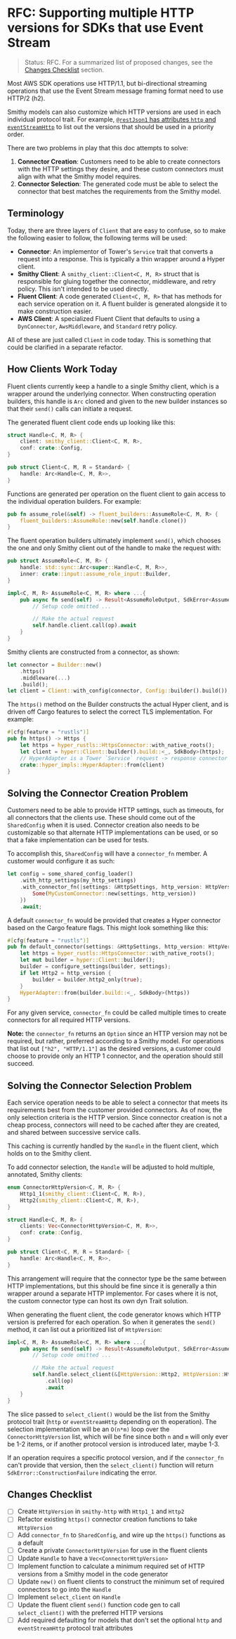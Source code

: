 RFC: Supporting multiple HTTP versions for SDKs that use Event Stream
=====================================================================

> Status: RFC. For a summarized list of proposed changes, see the [Changes Checklist](#changes-checklist) section.

Most AWS SDK operations use HTTP/1.1, but bi-directional streaming operations that use the Event Stream
message framing format need to use HTTP/2 (h2).

Smithy models can also customize which HTTP versions are used in each individual protocol trait.
For example,
[`@restJson1` has attributes `http` and `eventStreamHttp`](https://awslabs.github.io/smithy/1.0/spec/aws/aws-restjson1-protocol.html#aws-protocols-restjson1-trait)
to list out the versions that should be used in a priority order.

There are two problems in play that this doc attempts to solve:
1. **Connector Creation**: Customers need to be able to create connectors with the HTTP settings they desire,
   and these custom connectors must align with what the Smithy model requires.
2. **Connector Selection**: The generated code must be able to select the connector that best matches the requirements
   from the Smithy model.

Terminology
-----------

Today, there are three layers of `Client` that are easy to confuse, so to make the following easier to follow,
the following terms will be used:

- **Connector**: An implementor of Tower's `Service` trait that converts a request into a response. This is typically
  a thin wrapper around a Hyper client.
- **Smithy Client**: A `smithy_client::Client<C, M, R>` struct that is responsible for gluing together
  the connector, middleware, and retry policy. This isn't intended to be used directly.
- **Fluent Client**: A code generated `Client<C, M, R>` that has methods for each service operation on it.
  A fluent builder is generated alongside it to make construction easier.
- **AWS Client**: A specialized Fluent Client that defaults to using a `DynConnector`, `AwsMiddleware`,
  and `Standard` retry policy.

All of these are just called `Client` in code today. This is something that could be clarified in a separate refactor.

How Clients Work Today
----------------------

Fluent clients currently keep a handle to a single Smithy client, which is a wrapper
around the underlying connector. When constructing operation builders, this handle is `Arc` cloned and
given to the new builder instances so that their `send()` calls can initiate a request.

The generated fluent client code ends up looking like this:
```rust
struct Handle<C, M, R> {
    client: smithy_client::Client<C, M, R>,
    conf: crate::Config,
}

pub struct Client<C, M, R = Standard> {
    handle: Arc<Handle<C, M, R>>,
}
```

Functions are generated per operation on the fluent client to gain access to the individual operation builders.
For example:

```rust
pub fn assume_role(&self) -> fluent_builders::AssumeRole<C, M, R> {
    fluent_builders::AssumeRole::new(self.handle.clone())
}
```

The fluent operation builders ultimately implement `send()`, which chooses the one and only Smithy client out
of the handle to make the request with:

```rust
pub struct AssumeRole<C, M, R> {
    handle: std::sync::Arc<super::Handle<C, M, R>>,
    inner: crate::input::assume_role_input::Builder,
}

impl<C, M, R> AssumeRole<C, M, R> where ...{
    pub async fn send(self) -> Result<AssumeRoleOutput, SdkError<AssumeRoleError>> where ... {
        // Setup code omitted ...

        // Make the actual request
        self.handle.client.call(op).await
    }
}
```

Smithy clients are constructed from a connector, as shown:

```rust
let connector = Builder::new()
    .https()
    .middleware(...)
    .build();
let client = Client::with_config(connector, Config::builder().build());
```

The `https()` method on the Builder constructs the actual Hyper client, and is driven off Cargo features to
select the correct TLS implementation. For example:

```rust
#[cfg(feature = "rustls")]
pub fn https() -> Https {
    let https = hyper_rustls::HttpsConnector::with_native_roots();
    let client = hyper::Client::builder().build::<_, SdkBody>(https);
    // HyperAdapter is a Tower `Service` request -> response connector that just calls the Hyper client
    crate::hyper_impls::HyperAdapter::from(client)
}
```

Solving the Connector Creation Problem
--------------------------------------

Customers need to be able to provide HTTP settings, such as timeouts, for all connectors that the clients use.
These should come out of the `SharedConfig` when it is used. Connector creation also needs to be customizable
so that alternate HTTP implementations can be used, or so that a fake implementation can be used for tests.

To accomplish this, `SharedConfig` will have a `connector_fn` member. A customer would configure
it as such:

```rust
let config = some_shared_config_loader()
    .with_http_settings(my_http_settings)
    .with_connector_fn(|settings: &HttpSettings, http_version: HttpVersion| {
        Some(MyCustomConnector::new(settings, http_version))
    })
    .await;
```

A default `connector_fn` would be provided that creates a Hyper connector based on the Cargo feature flags.
This might look something like this:

```rust
#[cfg(feature = "rustls")]
pub fn default_connector(settings: &HttpSettings, http_version: HttpVersion) -> HyperAdapter {
    let https = hyper_rustls::HttpsConnector::with_native_roots();
    let mut builder = hyper::Client::builder();
    builder = configure_settings(builder, settings);
    if let Http2 = http_version {
        builder = builder.http2_only(true);
    }
    HyperAdapter::from(builder.build::<_, SdkBody>(https))
}
```

For any given service, `connector_fn` could be called multiple times to create connectors
for all required HTTP versions.

**Note:** the `connector_fn` returns an `Option` since an HTTP version may not be required, but rather, preferred
according to a Smithy model. For operations that list out `["h2", "HTTP/1.1"]` as the desired versions,
a customer could choose to provide only an HTTP 1 connector, and the operation should still succeed.

Solving the Connector Selection Problem
---------------------------------------

Each service operation needs to be able to select a connector that meets its requirements best
from the customer provided connectors. As of now, the only selection criteria is the HTTP version.
Since connector creation is not a cheap process, connectors will need to be cached after they are
created, and shared between successive service calls.

This caching is currently handled by the `Handle` in the fluent client, which holds on to the
Smithy client.

To add connector selection, the `Handle` will be adjusted to hold multiple, annotated, Smithy clients:

```rust
enum ConnectorHttpVersion<C, M, R> {
    Http1_1(smithy_client::Client<C, M, R>),
    Http2(smithy_client::Client<C, M, R>),
}

struct Handle<C, M, R> {
    clients: Vec<ConnectorHttpVersion<C, M, R>>,
    conf: crate::Config,
}

pub struct Client<C, M, R = Standard> {
    handle: Arc<Handle<C, M, R>>,
}
```

This arrangement will require that the connector type be the same between HTTP implementations,
but this should be fine since it is generally a thin wrapper around a separate HTTP implementor.
For cases where it is not, the custom connector type can host its own dyn Trait solution.

When generating the fluent client, the code generator knows which HTTP version is preferred for each operation.
So when it generates the `send()` method, it can list out a prioritized list of `HttpVersion`:

```rust
impl<C, M, R> AssumeRole<C, M, R> where ...{
    pub async fn send(self) -> Result<AssumeRoleOutput, SdkError<AssumeRoleError>> where ... {
        // Setup code omitted ...

        // Make the actual request
        self.handle.select_client(&[HttpVersion::Http2, HttpVersion::Http1])?
            .call(op)
            .await
    }
}
```

The slice passed to `select_client()` would be the list from the Smithy protocol trait (`http` or `eventStreamHttp`
depending on th eoperation). The selection implementation will be an `O(n*m)` loop over the `ConnectorHttpVersion` list,
which will be fine since both `n` and `m` will only ever be 1-2 items, or if another protocol version is introduced
later, maybe 1-3.

If an operation requires a specific protocol version, and if the `connector_fn` can't provide that version,
then the `select_client()` function will return `SdkError::ConstructionFailure` indicating the error.

Changes Checklist
-----------------

- [ ] Create `HttpVersion` in `smithy-http` with `Http1_1` and `Http2`
- [ ] Refactor existing `https()` connector creation functions to take `HttpVersion`
- [ ] Add `connector_fn` to `SharedConfig`, and wire up the `https()` functions as a default
- [ ] Create a private `ConnectorHttpVersion` for use in the fluent clients
- [ ] Update `Handle` to have a `Vec<ConnectorHttpVersion>`
- [ ] Implement function to calculate a minimum required set of HTTP versions from a Smithy model in the code generator
- [ ] Update `new()` on fluent clients to construct the minimum set of required connectors to go into the `Handle`
- [ ] Implement `select_client` on `Handle`
- [ ] Update the fluent client `send()` function code gen to call `select_client()` with the preferred HTTP versions
- [ ] Add required defaulting for models that don't set the optional `http` and `eventStreamHttp` protocol trait attributes
